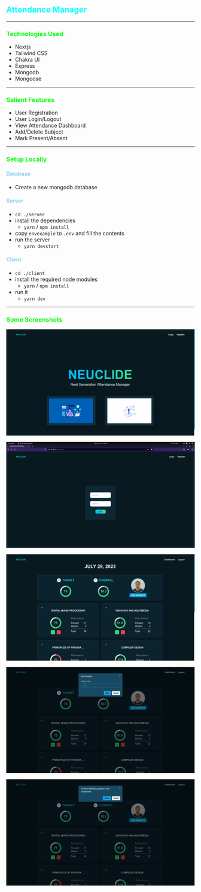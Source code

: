 ## <span style="color:cyan; font-weight:bold">Attendance Manager</span>
---
### <span style="color:lime">Technologies Used</span>
- Nextjs
- Tailwind CSS
- Chakra UI
- Express
- Mongodb
- Mongoose
---
### <span style="color:lime">Salient Features</span>
- User Registration
- User Login/Logout
- View Attendance Dashboard
- Add/Delete Subject
- Mark Present/Absent
---
### <span style="color:lime">Setup Locally</span>

#### <span style="color:skyblue">Database</span>
- Create a new mongodb database

#### <span style="color:skyblue">Server</span>
- `cd ./server`
- install the dependencies
  - `yarn` / `npm install`
- copy `envexample` to `.env` and fill the contents
- run the server
  - `yarn devstart`

#### <span style="color:skyblue">Client</span>
- `cd ./client`
- install the required node modules 
  - `yarn` / `npm install`
- run it 
  - `yarn dev`

---

### <span style="color:lime">Some Screenshots</span>

![SS1](./imgs/ss1.png)

![SS2](./imgs/ss2.png)

![SS3](./imgs/ss3.png)

![SS4](./imgs/ss4.png)

![SS5](./imgs/ss5.png)
